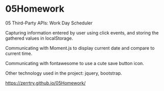 # 05Homework
05 Third-Party APIs: Work Day Scheduler

Capturing information entered by user using click events, and storing the gathered values in localStorage.

Communicating with Moment.js to display current date and compare to current time.

Communicating with fontawesome to use a cute save button icon.

Other technology used in the project: jquery, bootstrap.

https://zerrtry.github.io/05Homework/

